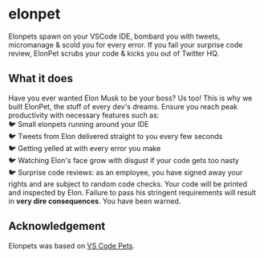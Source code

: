 # elonpet
Elonpets spawn on your VSCode IDE, bombard you with tweets, micromanage & scold you for every error. If you fail your surprise code review, ElonPet scrubs your code & kicks you out of Twitter HQ.

## What it does
Have you ever wanted Elon Musk to be your boss? Us too! This is why we built ElonPet, the stuff of every dev's dreams. Ensure you reach peak productivity with necessary features such as: 
<br />
🐦 Small elonpets running around your IDE
<br />
🐦 Tweets from Elon delivered straight to you every few seconds
<br />
🐦 Getting yelled at with every error you make
<br />
🐦 Watching Elon's face grow with disgust if your code gets too nasty
<br />
🐦 Surprise code reviews: as an employee, you have signed away your rights and are subject to random code checks. Your code will be printed and inspected by Elon. Failure to pass his stringent requirements will result in **very dire consequences**. You have been warned.
<br />

## Acknowledgement
Elonpets was based on [VS Code Pets](https://tonybaloney.github.io/vscode-pets/).
